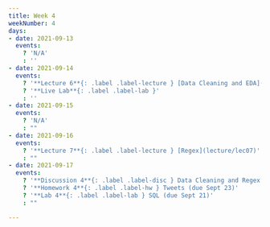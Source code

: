 ```yaml
---
title: Week 4
weekNumber: 4
days:
- date: 2021-09-13
  events:
    ? 'N/A'
    : ''
- date: 2021-09-14
  events:
    ? '**Lecture 6**{: .label .label-lecture } [Data Cleaning and EDA](lecture/lec06)'
    ? '**Live Lab**{: .label .label-lab }'
    : ''
- date: 2021-09-15
  events:
    ? 'N/A'
    : ""
- date: 2021-09-16
  events:
    ? '**Lecture 7**{: .label .label-lecture } [Regex](lecture/lec07)'
    : ""
- date: 2021-09-17
  events:
    ? '**Discussion 4**{: .label .label-disc } Data Cleaning and Regex ([pdf](https://drive.google.com/file/d/1OCccLMaDI7kx6xasGpc_vBU3r627m20i/view))'
    ? '**Homework 4**{: .label .label-hw } Tweets (due Sept 23)'
    ? '**Lab 4**{: .label .label-lab } SQL (due Sept 21)'
    : ""

---
```

